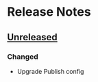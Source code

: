 # Release Notes

## [Unreleased](https://github.com/ixocreate/registry-package/compare/0.1.0...develop)

### Changed
- Upgrade Publish config